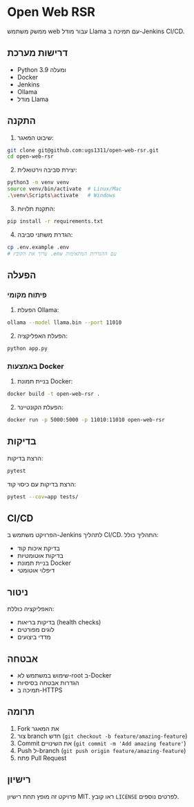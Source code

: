 # Open Web RSR

ממשק משתמש web עבור מודל Llama עם תמיכה ב-Jenkins CI/CD.

## דרישות מערכת

- Python 3.9 ומעלה
- Docker
- Jenkins
- Ollama
- מודל Llama

## התקנה

1. שיבוט המאגר:
```bash
git clone git@github.com:ugs1311/open-web-rsr.git
cd open-web-rsr
```

2. יצירת סביבה וירטואלית:
```bash
python3 -m venv venv
source venv/bin/activate  # Linux/Mac
.\venv\Scripts\activate   # Windows
```

3. התקנת תלויות:
```bash
pip install -r requirements.txt
```

4. הגדרת משתני סביבה:
```bash
cp .env.example .env
# ערוך את הקובץ .env עם ההגדרות המתאימות
```

## הפעלה

### פיתוח מקומי

1. הפעלת Ollama:
```bash
ollama --model llama.bin --port 11010
```

2. הפעלת האפליקציה:
```bash
python app.py
```

### באמצעות Docker

1. בניית תמונת Docker:
```bash
docker build -t open-web-rsr .
```

2. הפעלת הקונטיינר:
```bash
docker run -p 5000:5000 -p 11010:11010 open-web-rsr
```

## בדיקות

הרצת בדיקות:
```bash
pytest
```

הרצת בדיקות עם כיסוי קוד:
```bash
pytest --cov=app tests/
```

## CI/CD

הפרויקט משתמש ב-Jenkins לתהליך CI/CD. התהליך כולל:
- בדיקת איכות קוד
- בדיקות אוטומטיות
- בניית תמונת Docker
- דיפלוי אוטומטי

## ניטור

האפליקציה כוללת:
- בדיקות בריאות (health checks)
- לוגים מפורטים
- מדדי ביצועים

## אבטחה

- שימוש במשתמש לא-root ב-Docker
- הגדרות אבטחה בסיסיות
- תמיכה ב-HTTPS

## תרומה

1. Fork את המאגר
2. צור branch חדש (`git checkout -b feature/amazing-feature`)
3. Commit את השינויים (`git commit -m 'Add amazing feature'`)
4. Push ל-branch (`git push origin feature/amazing-feature`)
5. פתח Pull Request

## רישיון

פרויקט זה מופץ תחת רישיון MIT. ראו קובץ `LICENSE` לפרטים נוספים. 